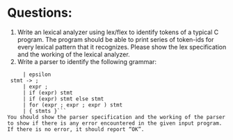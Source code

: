 # Questions:
 1. Write an lexical analyzer using lex/flex to identify tokens of a typical C program. The program should be able to print series of token-ids for every lexical pattern that it recognizes. Please show the lex specification and the working of the lexical analyzer. 
 2. Write a parser to identify the following grammar:<br>
   ``` stmts -> stmts stmt
        | epsilon
    stmt -> ;
        | expr ;
        | if (expr) stmt
        | if (expr) stmt else stmt
        | for (expr ; expr ; expr ) stmt
        | { stmts }```
You should show the parser specification and the working of the parser to show if there is any error encountered in the given input program. If there is no error, it should report “OK”.
